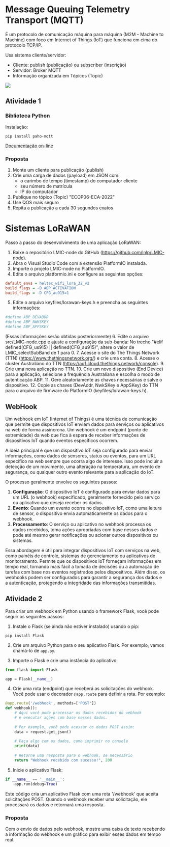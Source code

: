 # Message Queuing Telemetry Transport (MQTT)

É um protocolo de comunicação máquina para máquina (M2M - Machine to Machine) com 
foco em Internet of Things (IoT) que funciona em cima do protocolo TCP/IP. 

Usa sistema cliente/servidor:
- Cliente: publish (publicação) ou subscriber (inscrição)
- Servidor: Broker MQTT
- Informação organizada em Tópicos (Topic) </br>
<img src="https://hackernoon.com/hn-images/1*-GHFC93E4ODwNc98IE5_vA.gif"/>

## Atividade 1
### Biblioteca Python

Instalação:
```console
pip install paho-mqtt
```
[Documentação on-line](https://github.com/eclipse/paho.mqtt.python/tree/master/examples)

### Proposta

1. Monte um cliente para publicação (publish)
2. Crie uma carga de dados (payload) em JSON com:
   - o carimbo de tempo (timestamp) do computador cliente
   - seu número de matrícula
   - IP do computador
3. Publique no tópico (Topic) "ECOP06-ECA-2022"
4. Use QOS mais seguro
5. Repita a publicação a cada 30 segundos exatos

# Sistemas LoRaWAN

Passo a passo do desenvolvimento de uma aplicação LoRaWAN:
 1. Baixe o repositório LMIC-node do GitHub (https://github.com/lnlp/LMIC-node).
 2. Abra o Visual Studio Code com a extensão PlatformIO instalada.
 3. Importe o projeto LMIC-node no PlatformIO.
 4. Edite o arquivo platformio.ini e configure as seguintes opções:
```ini
default_envs = heltec_wifi_lora_32_v2
build_flags = -D ABP_ACTIVATION
build_flags = -D CFG_au915=1
```
 5. Edite o arquivo keyfiles/lorawan-keys.h e preencha as seguintes informações:
```ini
#define ABP_DEVADDR
#define ABP_NWKSKEY
#define ABP_APPSKEY
```
(Essas informações serão obtidas posteriormente)
6. Edite o arquivo src/LMIC-node.cpp e ajuste a configuração da sub-banda:
 No trecho "#elif defined(CFG_us915) || defined(CFG_au915)", altere o valor de LMIC_selectSubBand de 1 para 0.
7. Acesse o site do The Things Network (TTN) (https://www.thethingsnetwork.org/) e crie uma conta.
8. Acesse o cluster Australiano do TTN (https://au1.cloud.thethings.network/console).
9. Crie uma nova aplicação no TTN.
10. Crie um novo dispositivo (End Device) para a aplicação, selecione a frequência Australiana e escolha o modo de autenticação ABP.
11. Gere aleatoriamente as chaves necessárias e salve o dispositivo.
12. Copie as chaves (DevAddr, NwkSKey e AppSKey) do TTN para o arquivo de firmware do PlatformIO (keyfiles/lorawan-keys.h).



## WebHook

Um webhook em IoT (Internet of Things) é uma técnica de comunicação que permite que 
dispositivos IoT enviem dados para serviços ou aplicativos na web de forma assíncrona. 
Um webhook é um endpoint (ponto de extremidade) da web que fica à espera de receber 
informações de dispositivos IoT quando eventos específicos ocorrem.

A ideia principal é que um dispositivo IoT seja configurado para enviar informações, 
como dados de sensores, status ou eventos, para um URL específico na web sempre que 
ocorra algo de interesse. Isso pode incluir a detecção de um movimento, uma alteração 
na temperatura, um evento de segurança, ou qualquer outro evento relevante para a 
aplicação do IoT.

O processo geralmente envolve os seguintes passos:
1. **Configuração**: O dispositivo IoT é configurado para enviar dados para um URL (o webhook) 
especificado, geralmente fornecido pelo serviço ou aplicativo que deseja receber os dados.
2. **Evento**: Quando um evento ocorre no dispositivo IoT, como uma leitura de sensor, o 
dispositivo envia automaticamente os dados para o webhook.
3. **Processamento**: O serviço ou aplicativo no webhook processa os dados recebidos, 
toma ações apropriadas com base nesses dados e pode até mesmo gerar notificações ou acionar outros dispositivos ou sistemas.

Essa abordagem é útil para integrar dispositivos IoT com serviços na web, como 
painéis de controle, sistemas de gerenciamento ou aplicativos de monitoramento. 
Permite que os dispositivos IoT forneçam informações em tempo real, tornando mais 
fácil a tomada de decisões ou a automação de tarefas com base nos eventos registrados 
pelos dispositivos. Além disso, os webhooks podem ser configurados para garantir a 
segurança dos dados e a autenticação, protegendo a integridade das informações transmitidas.

## Atividade 2

Para criar um webhook em Python usando o framework Flask, você pode seguir os seguintes passos:

1. Instale o Flask (se ainda não estiver instalado) usando o pip:
```console
pip install Flask
```

2. Crie um arquivo Python para o seu aplicativo Flask. Por exemplo, vamos chamá-lo de `app.py`.

3. Importe o Flask e crie uma instância do aplicativo:
```python
from flask import Flask

app = Flask(__name__)
```

4. Crie uma rota (endpoint) que receberá as solicitações do webhook. Você pode usar o decorador `@app.route` para definir a rota. Por exemplo:
```python
@app.route('/webhook', methods=['POST'])
def webhook():
    # Aqui você pode processar os dados recebidos do webhook
    # e executar ações com base nesses dados.
    
    # Por exemplo, você pode acessar os dados POST assim:
    data = request.get_json()
    
    # Faça algo com os dados, como imprimir no console
    print(data)
    
    # Retorne uma resposta para o webhook, se necessário
    return "Webhook recebido com sucesso!", 200
```

5. Inicie o aplicativo Flask:
```python
if __name__ == '__main__':
    app.run(debug=True)
```

Este código cria um aplicativo Flask com uma rota '/webhook' que aceita solicitações POST. Quando o webhook receber uma solicitação, ele processará os dados e retornará uma resposta.

### Proposta

Com o envio de dados pelo webhook, mostre uma caixa de texto recebendo a informação do webhook e um gráfico para exibir esses dados em tempo real.


